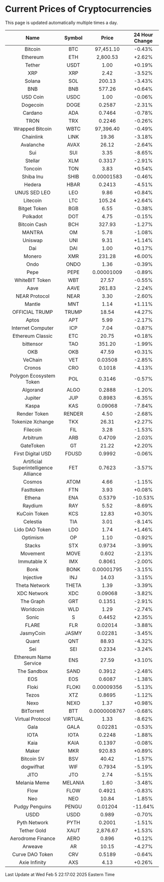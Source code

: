 # Current Prices of Cryptocurrencies
This page is updated automatically multiple times a day.

| Name | Symbol | Price | 24 Hour Change |
| :---: |:---:| :---: | :---: |
| Bitcoin | BTC | 97,451.10 | -0.43% |
| Ethereum | ETH | 2,800.53 | +2.62% |
| Tether | USDT | 1.00 | +0.19% |
| XRP | XRP | 2.42 | -3.52% |
| Solana | SOL | 200.13 | -3.43% |
| BNB | BNB | 577.26 | +0.64% |
| USD Coin | USDC | 1.00 | -0.06% |
| Dogecoin | DOGE | 0.2587 | -2.31% |
| Cardano | ADA | 0.7464 | -0.78% |
| TRON | TRX | 0.2246 | -0.26% |
| Wrapped Bitcoin | WBTC | 97,396.40 | -0.49% |
| Chainlink | LINK | 19.36 | -3.18% |
| Avalanche | AVAX | 26.12 | -2.64% |
| Sui | SUI | 3.35 | -8.65% |
| Stellar | XLM | 0.3317 | -2.91% |
| Toncoin | TON | 3.83 | +0.54% |
| Shiba Inu | SHIB | 0.00001583 | -0.46% |
| Hedera | HBAR | 0.2413 | -4.51% |
| UNUS SED LEO | LEO | 9.86 | +0.84% |
| Litecoin | LTC | 105.24 | +2.64% |
| Bitget Token | BGB | 6.55 | -0.38% |
| Polkadot | DOT | 4.75 | -0.15% |
| Bitcoin Cash | BCH | 327.93 | -1.27% |
| MANTRA | OM | 5.78 | -1.08% |
| Uniswap | UNI | 9.31 | +1.14% |
| Dai | DAI | 1.00 | +0.17% |
| Monero | XMR | 231.28 | +6.00% |
| Ondo | ONDO | 1.36 | -0.39% |
| Pepe | PEPE | 0.00001009 | -0.89% |
| WhiteBIT Token | WBT | 27.57 | -0.55% |
| Aave | AAVE | 261.83 | -2.24% |
| NEAR Protocol | NEAR | 3.30 | -2.60% |
| Mantle | MNT | 1.14 | +1.11% |
| OFFICIAL TRUMP | TRUMP | 18.54 | +4.27% |
| Aptos | APT | 5.99 | -2.17% |
| Internet Computer | ICP | 7.04 | -0.87% |
| Ethereum Classic | ETC | 20.75 | +0.18% |
| bittensor | TAO | 351.20 | -1.99% |
| OKB | OKB | 47.59 | +0.31% |
| VeChain | VET | 0.03508 | -2.85% |
| Cronos | CRO | 0.1018 | -4.13% |
| Polygon Ecosystem Token | POL | 0.3146 | -0.57% |
| Algorand | ALGO | 0.2888 | -1.20% |
| Jupiter | JUP | 0.8983 | -6.35% |
| Kaspa | KAS | 0.09068 | -7.84% |
| Render Token | RENDER | 4.50 | -2.68% |
| Tokenize Xchange | TKX | 26.31 | +2.27% |
| Filecoin | FIL | 3.28 | -1.53% |
| Arbitrum | ARB | 0.4709 | -2.03% |
| GateToken | GT | 21.22 | +2.20% |
| First Digital USD | FDUSD | 0.9992 | -0.06% |
| Artificial Superintelligence Alliance | FET | 0.7623 | -3.57% |
| Cosmos | ATOM | 4.66 | -1.15% |
| Fasttoken | FTN | 3.93 | +0.08% |
| Ethena | ENA | 0.5379 | -10.53% |
| Raydium | RAY | 5.52 | -8.69% |
| KuCoin Token | KCS | 12.83 | +0.30% |
| Celestia | TIA | 3.01 | -8.14% |
| Lido DAO Token | LDO | 1.74 | +1.46% |
| Optimism | OP | 1.10 | -0.92% |
| Stacks | STX | 0.9734 | -3.99% |
| Movement | MOVE | 0.602 | -2.13% |
| Immutable X | IMX | 0.8061 | -2.00% |
| Bonk | BONK | 0.00001795 | -3.15% |
| Injective | INJ | 14.03 | -3.15% |
| Theta Network | THETA | 1.39 | -3.39% |
| XDC Network | XDC | 0.09068 | -3.82% |
| The Graph | GRT | 0.1351 | -2.91% |
| Worldcoin | WLD | 1.29 | -2.74% |
| Sonic | S | 0.4452 | +2.35% |
| FLARE | FLR | 0.02014 | -3.88% |
| JasmyCoin | JASMY | 0.02281 | -3.45% |
| Quant | QNT | 88.93 | -4.32% |
| Sei | SEI | 0.2334 | -3.24% |
| Ethereum Name Service | ENS | 27.59 | +3.10% |
| The Sandbox | SAND | 0.3912 | -2.48% |
| EOS | EOS | 0.6087 | -1.38% |
| Floki | FLOKI | 0.00009356 | -5.13% |
| Tezos | XTZ | 0.8695 | -1.12% |
| Nexo | NEXO | 1.37 | +0.98% |
| BitTorrent | BTT | 0.0000008767 | -0.68% |
| Virtual Protocol | VIRTUAL | 1.33 | -8.62% |
| Gala | GALA | 0.02281 | -0.53% |
| IOTA | IOTA | 0.2248 | -1.88% |
| Kaia | KAIA | 0.1397 | -0.08% |
| Maker | MKR | 920.83 | +0.89% |
| Bitcoin SV | BSV | 40.42 | -1.57% |
| dogwifhat | WIF | 0.7934 | -5.19% |
| JITO | JTO | 2.74 | -5.15% |
| Melania Meme | MELANIA | 1.60 | -3.48% |
| Flow | FLOW | 0.4921 | -0.83% |
| Neo | NEO | 10.84 | -1.85% |
| Pudgy Penguins | PENGU | 0.01204 | -11.64% |
| USDD | USDD | 0.989 | -0.70% |
| Pyth Network | PYTH | 0.2001 | -1.51% |
| Tether Gold | XAUT | 2,876.67 | +1.53% |
| Aerodrome Finance | AERO | 0.896 | +0.12% |
| Arweave | AR | 10.15 | -4.27% |
| Curve DAO Token | CRV | 0.5189 | -0.64% |
| Axie Infinity | AXS | 4.13 | +0.26% |

Last Update at Wed Feb  5 22:17:02 2025 Eastern Time